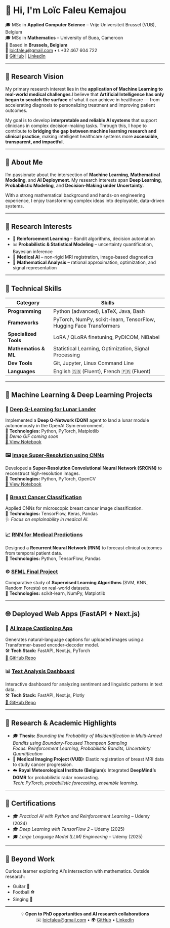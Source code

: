 # 👋 Hi, I'm **Loïc Faleu Kemajou**

🎓 MSc in **Applied Computer Science** – Vrije Universiteit Brussel (VUB), Belgium  
🎓 MSc in **Mathematics** – University of Buea, Cameroon  
📍 Based in **Brussels, Belgium**  
📧 [loicfaleu@gmail.com](mailto:loicfaleu@gmail.com) • 📞 +32 467 604 722  
🔗 [GitHub](https://github.com/Loickemajou) | [LinkedIn](https://www.linkedin.com/in/loic-faleu-55551b250/)

---

## 🧬 Research Vision

My primary research interest lies in the **application of Machine Learning to real-world medical challenges**.I believe that **Artificial Intelligence has only begun to scratch the surface** of what it can achieve in healthcare — from accelerating diagnosis to personalizing treatment and improving patient outcomes.

My goal is to develop **interpretable and reliable AI systems** that support clinicians in complex decision-making tasks. Through this, I hope to contribute to **bridging the gap between machine learning research and clinical practice**, making intelligent healthcare systems more **accessible, transparent, and impactful**.

---

## 🌟 About Me

I’m passionate about the intersection of **Machine Learning**, **Mathematical Modeling**, and **AI Deployment**. My research interests span **Deep Learning**, **Probabilistic Modeling**, and **Decision-Making under Uncertainty**.  

With a strong mathematical background and hands-on engineering experience, I enjoy transforming complex ideas into deployable, data-driven systems.

---

## 🧠 Research Interests

- 🧩 **Reinforcement Learning** – Bandit algorithms, decision automation  
- 📊 **Probabilistic & Statistical Modeling** – uncertainty quantification, Bayesian inference  
- 🧬 **Medical AI** – non-rigid MRI registration, image-based diagnostics  
- 🧮 **Mathematical Analysis** – rational approximation, optimization, and signal representation  

---

## 🚀 Technical Skills

</style>

<div class="scrollable-table">

| **Category** | **Skills** |
|---------------|------------|
| **Programming** | Python (advanced), LaTeX, Java, Bash |
| **Frameworks** | PyTorch, NumPy, scikit-learn, TensorFlow, Hugging Face Transformers |
| **Specialized Tools** | LoRA / QLoRA finetuning, PyDICOM, NiBabel |
| **Mathematics & ML** | Statistical Learning, Optimization, Signal Processing |
| **Dev Tools** | Git, Jupyter, Linux Command Line |
| **Languages** | English 🇬🇧 (Fluent), French 🇫🇷 (Fluent) |

</div>


---

## 🧩 Machine Learning & Deep Learning Projects

### 🚀 [Deep Q-Learning for Lunar Lander](https://github.com/Loickemajou/Machine-Learning-Projects/tree/main/Deep-Reinforcement-Learning)
Implemented a **Deep Q-Network (DQN)** agent to land a lunar module autonomously in the OpenAI Gym environment.  
📘 **Technologies:** Python, PyTorch, Matplotlib  
🎥 *Demo GIF coming soon*  
[🔗 View Notebook](https://nbviewer.org/github/Loickemajou/Machine-Learning-Projects/blob/main/Deep-Reinforcement-Learning/Deep_Q_Learning_for_Lunar_Landing_Complete.ipynb)

### 🖼️ [Image Super-Resolution using CNNs](https://github.com/Loickemajou/Machine-Learning-Projects/tree/main/Image%20Super%20Resolution)
Developed a **Super-Resolution Convolutional Neural Network (SRCNN)** to reconstruct high-resolution images.  
📘 **Technologies:** Python, PyTorch, OpenCV  
[🔗 View Notebook](https://nbviewer.org/github/Loickemajou/Machine-Learning-Projects/blob/main/Image%20Super%20Resolution/Image%20super%20resolution%20Project.ipynb)

### 🧬 [Breast Cancer Classification](https://github.com/Loickemajou/Machine-Learning-Projects/tree/main/breast-cancer-classification)
Applied CNNs for microscopic breast cancer image classification.  
📘 **Technologies:** TensorFlow, Keras, Pandas  
🩺 *Focus on explainability in medical AI.*

### 📈 [RNN for Medical Predictions](https://github.com/Loickemajou/Machine-Learning-Projects/tree/main/rnn-medical-predictions)
Designed a **Recurrent Neural Network (RNN)** to forecast clinical outcomes from temporal patient data.  
📘 **Technologies:** Python, TensorFlow, Pandas  

### ⚙️ [SFML Final Project](https://github.com/Loickemajou/Machine-Learning-Projects/tree/main/sfml-final)
Comparative study of **Supervised Learning Algorithms** (SVM, KNN, Random Forests) on real-world datasets.  
📘 **Technologies:** scikit-learn, NumPy, Matplotlib

---

## 🌐 Deployed Web Apps (FastAPI + Next.js)

### 🧭 [AI Image Captioning App](https://ai-captioner.vercel.app)
Generates natural-language captions for uploaded images using a Transformer-based encoder-decoder model.  
🛠️ **Tech Stack:** FastAPI, Next.js, PyTorch  
[🔗 GitHub Repo](https://github.com/yourusername/ai-captioner)

### 📊 [Text Analysis Dashboard](https://text-dashboard.vercel.app)
Interactive dashboard for analyzing sentiment and linguistic patterns in text data.  
🛠️ **Tech Stack:** FastAPI, Next.js, Plotly  
[🔗 GitHub Repo](https://github.com/yourusername/text-dashboard)

---

## 🧪 Research & Academic Highlights

- 🎓 **Thesis:** *Bounding the Probability of Misidentification in Multi-Armed Bandits using Boundary-Focused Thompson Sampling*  
  *Focus: Reinforcement Learning, Probabilistic Bandits, Uncertainty Quantification*
- 🧬 **Medical Imaging Project (VUB):** Elastic registration of breast MRI data to study cancer progression.  
- ☁️ **Royal Meteorological Institute (Belgium):** Integrated **DeepMind’s DGMR** for probabilistic radar nowcasting.  
  *Tech: PyTorch, probabilistic forecasting, ensemble learning.*

---

## 📜 Certifications

- 🎓 *Practical AI with Python and Reinforcement Learning* – Udemy (2024)  
- 🎓 *Deep Learning with TensorFlow 2* – Udemy (2025)  
- 🎓 *Large Language Model (LLM) Engineering* – Udemy (2025)

---

## 🎸 Beyond Work

Curious learner exploring AI’s intersection with mathematics. Outside research:  
- Guitar 🎸  
- Football ⚽  
- Singing 🎤

---

<div style="text-align:center;">
💡 <b>Open to PhD opportunities and AI research collaborations</b><br>
✉️ <a href="mailto:loicfaleu@gmail.com">loicfaleu@gmail.com</a> • 🌍 <a href="https://github.com/Loickemajou">GitHub</a> • <a href="https://www.linkedin.com/in/loic-faleu-55551b250/">LinkedIn</a>
</div>
